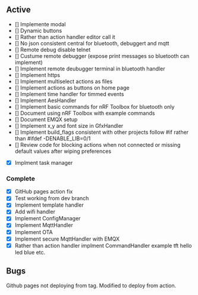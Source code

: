 ## Active
- [] Implemente modal
- [] Dynamic buttons
- [] Rather than action handler editor call it 
- [] No json consistent central for bluetooth, debuggert and mqtt
- [] Remote debug disable telnet
- [] Custume remote debugger (expose print messages so bluetooth can implement)
- [] Implement remote deubugger terminal in bluetooth handler 
- [] Implement https
- [] Implement multiselect actions as files
- [] Implement actions as buttons on home page
- [] Implement time handler for timmed events
- [] Implement AesHandler
- [] Implement basic commands for nRF Toolbox for bluetooth only
- [] Document using nRF Toolbox with example commands
- [] Document EMQX setup
- [] Implement x,y and font size in GfxHandler
- [] Implement build_flags consistent with other projects follow #if rather than #ifdef -DENABLE_LIB=0/1
- [] Review code for blocking actions when not connected or missing default values after wiping preferences
- [x] Implment task manager

### Complete
- [x] GitHub pages action fix
- [x] Test working from dev branch
- [x] Implement template handler
- [x] Add wifi handler
- [x] Implement ConfigManager
- [x] Implement MqttHandler
- [x] Implement OTA
- [x] Implement secure MqttHandler with EMQX
- [x] Rather than action handler implment CommandHandler example tft hello led blue etc.

## Bugs
Github pages not deploying from tag. Modified to deploy from action.